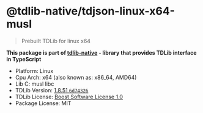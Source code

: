 # @tdlib-native/tdjson-linux-x64-musl

> Prebuilt TDLib for linux x64

**This package is part of [tdlib-native](https://github.com/AlexXanderGrib/node-tdlib) - library that provides TDLib interface in TypeScript**

- Platform: Linux
- Cpu Arch: x64 (also known as: x86_64, AMD64)
- Lib C: musl libc
- TDLib Version: [1.8.51 `6d74326`](https://github.com/tdlib/td/tree/6d74326c5ce53aeb52496f157f0080d9b8515970)
- TDLib License: [Boost Software License 1.0](https://github.com/tdlib/td/blob/master/LICENSE_1_0.txt)
- Package License: MIT
